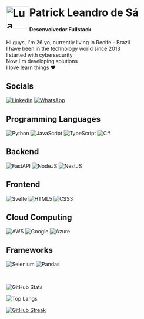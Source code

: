 
<h1>
   <a href="https://github.com/0pripyat92/0pripyat92">
     <img align="left" alt="Lua" width="60px" src="https://avatars.githubusercontent.com/u/94759569?v=4"> 
    </a>
Patrick Leandro de Sá 

</h1>

#### Desenvolvedor Fullstack 

Hi guys, I'm 26 yo, currently living in Recife - Brazil <br>
I have been in the technology world since 2013 <br>
I started with cybersecurity <br>
Now I'm developing solutions <br>
I love learn things ❤️

## Socials
[![LinkedIn](https://img.shields.io/badge/LinkedIn-0077B5?style=for-the-badge&logo=linkedin&logoColor=white)](https://www.linkedin.com/in/patrick-leandro-de-sa/)
[![WhatsApp](https://img.shields.io/badge/WhatsApp-25D366?style=for-the-badge&logo=whatsapp&logoColor=white)](https://wa.me/5581999875047)


## Programming Languages
![Python](https://img.shields.io/badge/Python-3670A0?style=for-the-badge&logo=python&logoColor=ffdd54)
![JavaScript](https://img.shields.io/badge/JavaScript-F7DF1E?style=for-the-badge&logo=javascript&logoColor=black)
![TypeScript](https://img.shields.io/badge/TypeScript-3178C6?style=for-the-badge&logo=typescript&logoColor=black)
![C#](https://img.shields.io/badge/csharp-512BD4?style=for-the-badge&logo=csharp&logoColor=white)


## Backend
![FastAPI](https://img.shields.io/badge/FastAPI-009688?style=for-the-badge&logo=fastapi&logoColor=ffdd54)
![NodeJS](https://img.shields.io/badge/Node.JS-339933?style=for-the-badge&logo=nodedotjs&logoColor=ffdd54)
![NestJS](https://img.shields.io/badge/Nest.js-E0234E?style=for-the-badge&logo=nestjs&logoColor=white)

## Frontend
![Svelte](https://img.shields.io/badge/Svelte-FF3E00?style=for-the-badge&logo=svelte&logoColor=white)
![HTML5](https://img.shields.io/badge/HTML5-E34F26?style=for-the-badge&logo=html5&logoColor=white)
![CSS3](https://img.shields.io/badge/CSS3-1572B6?style=for-the-badge&logo=css3&logoColor=white)

## Cloud Computing
![AWS](https://img.shields.io/badge/AWS-232F3E?style=for-the-badge&logo=amazonaws&logoColor=white)
![Google](https://img.shields.io/badge/GCP-FBBC04?style=for-the-badge&logo=googlecloud&logoColor=white)
![Azure](https://img.shields.io/badge/Azure-0078D4?style=for-the-badge&logo=microsoftazure&logoColor=white)

## Frameworks
![Selenium](https://img.shields.io/badge/selenium-43B02A?style=for-the-badge&logo=selenium&logoColor=white)
![Pandas](https://img.shields.io/badge/pandas-150458?style=for-the-badge&logo=pandas&logoColor=white)



<br>

![GitHub Stats](https://github-readme-stats.vercel.app/api?username=atrikx&theme=transparent&bg_color=000&border_color=30A3DC&show_icons=true&icon_color=30A3DC&title_color=E94D5F&text_color=FFF)

![Top Langs](https://github-readme-stats-git-masterrstaa-rickstaa.vercel.app/api/top-langs/?username=atrikx&bg_color=000&border_color=30A3DC&title_color=E94D5F&text_color=FFF)

[![GitHub Streak](https://streak-stats.demolab.com/?user=atrikx&theme=bear&background=000&border=30A3DC&dates=FFF)](https://git.io/streak-stats)


